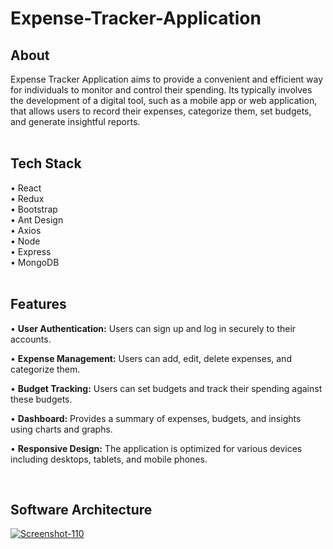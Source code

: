 # Expense-Tracker-Application

## About
Expense Tracker Application aims to provide a convenient and efficient way for individuals to monitor and control their spending. Its typically involves the development of a digital tool, such as a mobile app or web application, that allows users to record their expenses, categorize them, set budgets, and generate insightful reports.
<br><br>

## Tech Stack

• React <br>
• Redux <br>
• Bootstrap <br>
• Ant Design <br>
• Axios <br>
• Node <br>
• Express <br>
• MongoDB <br>
<br>


## Features
<p>
•	<strong>User Authentication:</strong> Users can sign up and log in securely to their accounts.

•	<strong>Expense Management:</strong> Users can add, edit, delete expenses, and categorize them.

•	<strong>Budget Tracking:</strong> Users can set budgets and track their spending against these budgets.

•	<strong>Dashboard:</strong> Provides a summary of expenses, budgets, and insights using charts and graphs.

•	<strong>Responsive Design:</strong> The application is optimized for various devices including desktops, tablets, and mobile phones.</p>
<br>



## Software Architecture

<a href="https://ibb.co/K736MZg"><img src="https://i.ibb.co/0ZdqgNL/Screenshot-110.png" alt="Screenshot-110" border="0"></a><br /><a target='_blank' href='https://imgbb.com/'></a><br />

